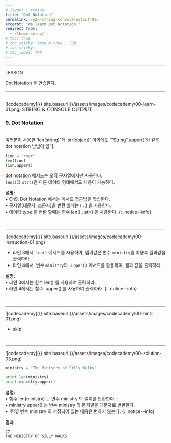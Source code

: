 ```yaml
---
# layout : rchive
title: "Dot Notation"
permalink: /p2k-string-console-output-09/
excerpt: "We learn Dot Notation."
redirect_from:
  - /theme-setup/
# toc: true
# toc_sticky: true # true : 고정
# toc_sticky: 
# toc_label: 목차
---
```

    
    
<hr style="border: solid 1px #dddddd ;">    
LESSON    

Dot Notation 을 연습한다.    
     
<hr style="border: solid 1px #dddddd ;">    
<br>
![codecademy]({{ site.baseurl }}/assets/images/codecademy/00-learn-01.png)    
<font size="3"  face="돋움">STRING & CONSOLE OUTPUT</font> 

### 9. Dot Notation    
<br>
여러분이 사용한 `len(string)`과 `str(object)` 이외에도 `"String".upper()`와 같은 dot notation 방법이 있다.    


```python
lion = "roar"
len(lion)
lion.upper()
```    
dot notation 메서드는 오직 문자열에서만 사용한다.   
`len()`과 `str()`은 다른 데이타 형태에서도 사용이 가능하다.    

**설명:**        
• Ch9. Dot Notation 에서는 메서드 접근법을 학습한다.    
• 문자열(대문자, 소문자)을 변환 할때는 ( . ) 을 사용한다.    
• 데이타 type 을 변환 할때는 함수 len() , str() 을 사용한다.
{: .notice--info}


<br>
<hr/>


![codecademy]({{ site.baseurl }}/assets/images/codecademy/00-instruction-01.png)    

* 라인 3에서, `len()` 메서드를 사용하며, 입려값은 변수 `ministry`를 이용후 결과값을 출력하라.    
* 라인 4에서, 변수 `ministry`의 `.upper()` 메서드를 활용하여, 결과 값을 출력하라. 

**설명:**      
• 라인 3에서는 함수 len() 를 사용하여 출력하라.    
• 라인 4에서는 함수 .upper() 를 사용하여 출력하라.
{: .notice--info}


<p style="page-break-before: always;"></p>     
<br>
<hr/>


![codecademy]({{ site.baseurl }}/assets/images/codecademy/00-hint-01.png)    

* skip

<br>
<hr/>


![codecademy]({{ site.baseurl }}/assets/images/codecademy/00-solution-03.png)    

```python
ministry = "The Ministry of Silly Walks"

print len(ministry)
print ministry.upper()
```

**설명:**      
• 함수 len(ministry) 는 변수 ministry 의 길이를 반환한다.    
• ministry.upper() 는 변수 ministry 의 문자열을 대문자로 변환한다.    
• *주의)* 변수 ministry 의 저장되어 있는 내용은 변하지 않는다. 
{: .notice--info}



**결과**
```
27
THE MINISTRY OF SILLY WALKS
```    